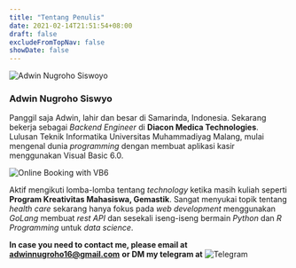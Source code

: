 ```yaml
---
title: "Tentang Penulis"
date: 2021-02-14T21:51:54+08:00
draft: false
excludeFromTopNav: false
showDate: false
---
```


![Adwin Nugroho Siswoyo](/image/content/page/about/author.jpg)

### Adwin Nugroho Siswyo

Panggil saja Adwin, lahir dan besar di Samarinda, Indonesia. Sekarang bekerja sebagai _Backend Engineer_ di **Diacon Medica Technologies**. Lulusan Teknik Informatika Universitas Muhammadiyag Malang, mulai mengenal dunia _programming_ dengan membuat aplikasi kasir menggunakan Visual Basic 6.0.

![Online Booking with VB6](/image/content/page/about/project_1.png)

Aktif mengikuti lomba-lomba tentang _technology_ ketika masih kuliah seperti **Program Kreativitas Mahasiswa, Gemastik**. Sangat menyukai topik tentang _health care_ sekarang hanya fokus pada _web development_ menggunakan _GoLang_  membuat _rest API_ dan sesekali iseng-iseng bermain _Python_ dan _R Programming_ untuk _data science_.

**In case you need to contact me, please email at adwinnugroho16@gmail.com** **or DM my telegram at** ![Telegram](t.me/adwinugroho)